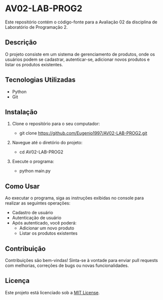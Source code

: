 # AV02-LAB-PROG2

Este repositório contém o código-fonte para a Avaliação 02 da disciplina de Laboratório de Programação 2.

## Descrição

O projeto consiste em um sistema de gerenciamento de produtos, onde os usuários podem se cadastrar, autenticar-se, adicionar novos produtos e listar os produtos existentes.

## Tecnologias Utilizadas

- Python
- Git

## Instalação

1. Clone o repositório para o seu computador:

   - git clone https://github.com/Eugenio1997/AV02-LAB-PROG2.git
  

2. Navegue até o diretório do projeto:

   - cd AV02-LAB-PROG2

3. Execute o programa:

   - python main.py


## Como Usar

Ao executar o programa, siga as instruções exibidas no console para realizar as seguintes operações:
- Cadastro de usuário
- Autenticação de usuário
- Após autenticado, você poderá:
  - Adicionar um novo produto
  - Listar os produtos existentes

## Contribuição

Contribuições são bem-vindas! Sinta-se à vontade para enviar pull requests com melhorias, correções de bugs ou novas funcionalidades.

## Licença

Este projeto está licenciado sob a [MIT License](https://opensource.org/licenses/MIT).


